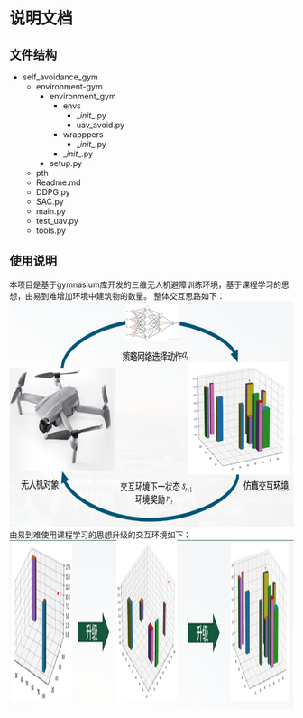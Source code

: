 # 说明文档
## 文件结构
- self_avoidance_gym
  - environment-gym
    - environment_gym
      - envs
        - \__init__.py
        - uav_avoid.py
      - wrapppers
        - \__init__.py
      - \__init__.py
    - setup.py
  - pth
  - Readme.md
  - DDPG.py
  - SAC.py
  - main.py
  - test_uav.py
  - tools.py
 
## 使用说明
本项目是基于gymnasium库开发的三维无人机避障训练环境，基于课程学习的思想，由易到难增加环境中建筑物的数量。
整体交互思路如下：
<img src="https://github.com/Datongli/Drone-self-avoidance/blob/194ef0bfb070c29bdffeaad2a2a2462fbc1550d3/self_avoidance_gym/image/%E6%80%BB%E4%BD%93%E7%A4%BA%E6%84%8F%E5%9B%BE.png" alt="交互示意图" width="800" height="400">   
由易到难使用课程学习的思想升级的交互环境如下：
<img src="https://github.com/Datongli/Drone-self-avoidance/blob/194ef0bfb070c29bdffeaad2a2a2462fbc1550d3/self_avoidance_gym/image/%E6%B8%90%E8%BF%9B%E5%BC%8F%E4%BA%A4%E4%BA%92%E7%8E%AF%E5%A2%83.png" alt="课程学习思想升级" width="1000" height="300">  
